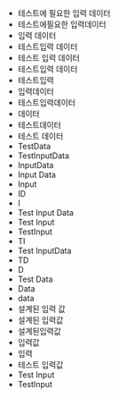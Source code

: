 - 테스트에 필요한 입력 데이터
- 테스트에필요한 입력데이터
- 입력 데이터
- 테스트입력 데이터
- 테스트 입력 데이터
- 테스트입력 데이터
- 테스트입력
- 입력데이터
- 테스트입력데이터
- 데이터
- 테스트데이터
- 테스트 데이터
- TestData
- TestInputData
- InputData
- Input Data
- Input
- ID
- I
- Test Input Data
- Test Input
- TestInput
- TI
- Test InputData
- TD
- D
- Test Data
- Data
- data
- 설계된 입력 값
- 설계된 입력값
- 설계된입력값
- 입력값
- 입력
- 테스트 입력값
- Test Input
- TestInput
